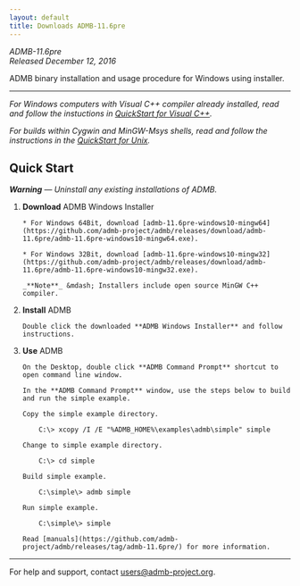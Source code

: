 ```yaml
---
layout: default
title: Downloads ADMB-11.6pre
---
```


*ADMB-11.6pre*  
*Released December 12, 2016*  

ADMB binary installation and usage procedure for Windows using installer.

---

_For Windows computers with Visual C++ compiler already installed, 
read and follow the instuctions in [QuickStart for Visual C++](QuickStartVisualC.html)._

_For builds within *Cygwin* and *MinGW-Msys* shells, read and follow the
instructions in the [QuickStart for Unix](QuickStartUnix.html)._

Quick Start
-----------
_**Warning** &mdash; Uninstall any existing installations of ADMB._

1. **Download** ADMB Windows Installer

       * For Windows 64Bit, download [admb-11.6pre-windows10-mingw64](https://github.com/admb-project/admb/releases/download/admb-11.6pre/admb-11.6pre-windows10-mingw64.exe).

       * For Windows 32Bit, download [admb-11.6pre-windows10-mingw32](https://github.com/admb-project/admb/releases/download/admb-11.6pre/admb-11.6pre-windows10-mingw32.exe).

       _**Note**_ &mdash; Installers include open source MinGW C++ compiler.

2. **Install** ADMB 

       Double click the downloaded **ADMB Windows Installer** and follow instructions.

3. **Use** ADMB

       On the Desktop, double click **ADMB Command Prompt** shortcut to open command line window.

       In the **ADMB Command Prompt** window, use the steps below to build and run the simple example.
 
       Copy the simple example directory.

           C:\> xcopy /I /E "%ADMB_HOME%\examples\admb\simple" simple

       Change to simple example directory.       

           C:\> cd simple

       Build simple example.

           C:\simple\> admb simple

       Run simple example.

           C:\simple\> simple

       Read [manuals](https://github.com/admb-project/admb/releases/tag/admb-11.6pre/) for more information.

---
For help and support, contact <users@admb-project.org>.
